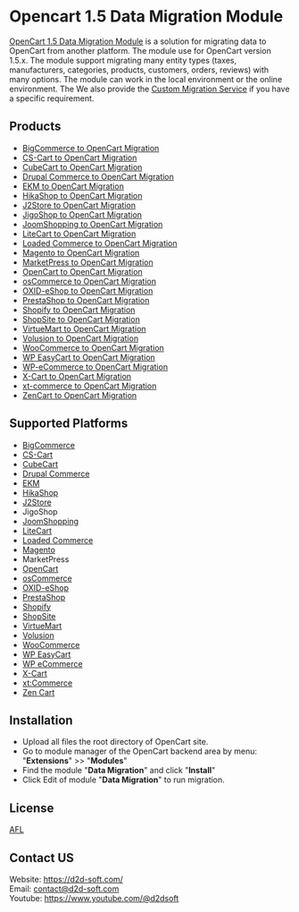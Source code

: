 # Opencart 1.5 Data Migration Module
[OpenCart 1.5 Data Migration Module](https://d2d-soft.com/23-opencart-migration) is a solution for migrating data to OpenCart from another platform. The module use for OpenCart version 1.5.x. The module support migrating many entity types (taxes, manufacturers, categories, products, customers, orders, reviews) with many options. The module can work in the local environment or the online environment. The  We also provide the [Custom Migration Service](https://d2d-soft.com/migration-services/296-data-migration-customization.html) if you have a specific requirement. 

## Products
- [BigCommerce to OpenCart Migration](https://d2d-soft.com/opencart-migration/417-1687-bigcommerce-to-opencart-migration-module.html#/72-entities-1000)
- [CS-Cart to OpenCart Migration](https://d2d-soft.com/opencart-migration/327-1402-cs-cart-to-opencart-migration-module.html)
- [CubeCart to OpenCart Migration](https://d2d-soft.com/opencart-migration/56-207-cubecart-to-opencart-migration-module.html)
- [Drupal Commerce to OpenCart Migration](https://d2d-soft.com/opencart-migration/361-drupal-commerce-to-opencart-migration-service.html)
- [EKM to OpenCart Migration](https://d2d-soft.com/opencart-migration/827-7802-ekm-to-opencart-migration-module.html#/72-entities-1000)
- [HikaShop to OpenCart Migration](https://d2d-soft.com/opencart-migration/451-1852-hikashop-to-opencart-migration-module.html#/72-entities-1000)
- [J2Store to OpenCart Migration](https://d2d-soft.com/opencart-migration/494-2047-j2store-to-opencart-migration-module.html#/72-entities-1000)
- [JigoShop to OpenCart Migration](https://d2d-soft.com/opencart-migration/546-2287-jigoshop-to-opencart-migration-module.html#/72-entities-1000)
- [JoomShopping to OpenCart Migration](https://d2d-soft.com/opencart-migration/596-2527-joomshopping-to-opencart-migration-module.html#/72-entities-1000)
- [LiteCart to OpenCart Migration](https://d2d-soft.com/opencart-migration/881-8364-litecart-to-opencart-migration-module.html#/72-entities-1000)
- [Loaded Commerce to OpenCart Migration](https://d2d-soft.com/opencart-migration/57-212-loaded-to-opencart-migration-module.html)
- [Magento to OpenCart Migration](https://d2d-soft.com/opencart-migration/58-217-magento-to-opencart-migration-module.html)
- [MarketPress to OpenCart Migration](https://d2d-soft.com/opencart-migration/571-2407-marketpress-to-opencart-migration-module.html#/72-entities-1000)
- [OpenCart to OpenCart Migration](https://d2d-soft.com/opencart-migration/59-222-opencart-to-opencart-migration-module.html)
- [osCommerce to OpenCart Migration](https://d2d-soft.com/opencart-migration/60-227-oscommerce-to-opencart-migration-module.html)
- [OXID-eShop to OpenCart Migration](https://d2d-soft.com/opencart-migration/61-233-oxid-eshop-to-opencart-migration-module.html)
- [PrestaShop to OpenCart Migration](https://d2d-soft.com/opencart-migration/62-237-prestashop-to-opencart-migration-module.html)
- [Shopify to OpenCart Migration](https://d2d-soft.com/opencart-migration/380-1507-shopify-to-opencart-migration-module.html#/72-entities-1000)
- [ShopSite to OpenCart Migration](https://d2d-soft.com/opencart-migration/854-8078-shopsite-to-opencart-migration-module.html#/72-entities-1000)
- [VirtueMart to OpenCart Migration](https://d2d-soft.com/opencart-migration/63-242-virtuemart-to-opencart-migration-module.html)
- [Volusion to OpenCart Migration](https://d2d-soft.com/opencart-migration/645-5967-volusion-to-opencart-migration-module.html#/72-entities-1000)
- [WooCommerce to OpenCart Migration](https://d2d-soft.com/opencart-migration/64-247-woocommerce-to-opencart-migration-module.html)
- [WP EasyCart to OpenCart Migration](https://d2d-soft.com/opencart-migration/671-6242-wpeasycart-to-opencart-migration-module.html#/72-entities-1000)
- [WP-eCommerce to OpenCart Migration](https://d2d-soft.com/opencart-migration/65-252-wp-ecommerce-to-opencart-migration-module.html)
- [X-Cart to OpenCart Migration](https://d2d-soft.com/opencart-migration/66-257-x-cart-to-opencart-migration-module.html)
- [xt-commerce to OpenCart Migration](https://d2d-soft.com/opencart-migration/68-262-xtcommerce-to-opencart-migration-module.html)
- [ZenCart to OpenCart Migration](https://d2d-soft.com/opencart-migration/69-267-zencart-to-opencart-migration-module.html)

## Supported Platforms
- [BigCommerce](https://www.bigcommerce.com/)
- [CS-Cart](https://www.cs-cart.com/)
- [CubeCart](https://www.cubecart.com/)
- [Drupal Commerce](https://drupalcommerce.org/)
- [EKM](https://www.ekm.com/)
- [HikaShop](https://www.hikashop.com/)
- [J2Store](https://www.j2store.org/)
- JigoShop
- [JoomShopping](https://extensions.joomla.org/extension/joomshopping/)
- [LiteCart](https://www.litecart.net/)
- [Loaded Commerce](https://loadedcommerce.com/)
- [Magento](https://magento.com/)
- MarketPress
- [OpenCart](https://www.opencart.com/)
- [osCommerce](https://www.oscommerce.com/)
- [OXID-eShop](https://www.oxid-esales.com)
- [PrestaShop](https://www.prestashop.com)
- [Shopify](https://www.shopify.com/)
- [ShopSite](https://www.shopsite.com/)
- [VirtueMart](https://virtuemart.net/)
- [Volusion](https://volusion.com/)
- [WooCommerce](https://woocommerce.com/)
- [WP EasyCart](https://www.wpeasycart.com/)
- [WP eCommerce](https://wpecommerce.org/)
- [X-Cart](https://www.x-cart.com/)
- [xt:Commerce](https://www.xt-commerce.com/)
- [Zen Cart](https://www.zen-cart.com/)

## Installation
- Upload all files the root directory of OpenCart site.
- Go to module manager of the OpenCart backend area by menu: "**Extensions**" >> "**Modules**"
- Find the module "**Data Migration**" and click "**Install**"
- Click Edit of module "**Data Migration**" to run migration.

## License

[AFL](https://d2d-soft.com/license/AFL.txt)

## Contact US
Website: https://d2d-soft.com/ \
Email: contact@d2d-soft.com \
Youtube: https://www.youtube.com/@d2dsoft 

